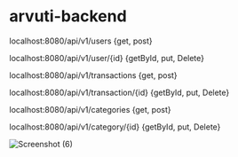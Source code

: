 # arvuti-backend
localhost:8080/api/v1/users {get, post}


localhost:8080/api/v1/user/{id} {getById, put, Delete}


localhost:8080/api/v1/transactions {get, post}


localhost:8080/api/v1/transaction/{id} {getById, put, Delete}

localhost:8080/api/v1/categories {get, post}


localhost:8080/api/v1/category/{id} {getById, put, Delete}


![Screenshot (6)](https://user-images.githubusercontent.com/32329007/157444366-64c4857e-cdae-4038-9276-bc71f3313eba.png)
